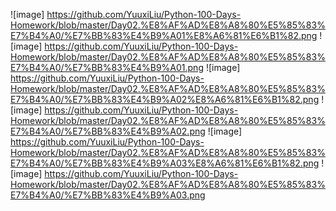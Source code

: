![image] https://github.com/YuuxiLiu/Python-100-Days-Homework/blob/master/Day02.%E8%AF%AD%E8%A8%80%E5%85%83%E7%B4%A0/%E7%BB%83%E4%B9%A01%E8%A6%81%E6%B1%82.png
![image] https://github.com/YuuxiLiu/Python-100-Days-Homework/blob/master/Day02.%E8%AF%AD%E8%A8%80%E5%85%83%E7%B4%A0/%E7%BB%83%E4%B9%A01.png
![image] https://github.com/YuuxiLiu/Python-100-Days-Homework/blob/master/Day02.%E8%AF%AD%E8%A8%80%E5%85%83%E7%B4%A0/%E7%BB%83%E4%B9%A02%E8%A6%81%E6%B1%82.png
![image] https://github.com/YuuxiLiu/Python-100-Days-Homework/blob/master/Day02.%E8%AF%AD%E8%A8%80%E5%85%83%E7%B4%A0/%E7%BB%83%E4%B9%A02.png
![image] https://github.com/YuuxiLiu/Python-100-Days-Homework/blob/master/Day02.%E8%AF%AD%E8%A8%80%E5%85%83%E7%B4%A0/%E7%BB%83%E4%B9%A03%E8%A6%81%E6%B1%82.png
![image] https://github.com/YuuxiLiu/Python-100-Days-Homework/blob/master/Day02.%E8%AF%AD%E8%A8%80%E5%85%83%E7%B4%A0/%E7%BB%83%E4%B9%A03.png
